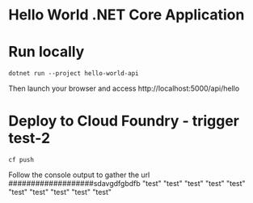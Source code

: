 ﻿# Hello World .NET Core Application 
####
# Run locally
```
dotnet run --project hello-world-api
```
Then launch your browser and access http://localhost:5000/api/hello

# Deploy to Cloud Foundry - trigger test-2
```
cf push
```
Follow the console output to gather the url
###################sdavgdfgbdfb
"test"
"test"
"test"
"test"
"test"
"test"
"test"
"test"
"test"
"test"
